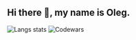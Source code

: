 ## Hi there 👋, my name is Oleg.

![Langs stats](https://github-readme-stats.vercel.app/api/top-langs/?username=Legabog&layout=compact)
![Codewars](https://www.codewars.com/users/Legabog/badges/micro)
<!--
**Legabog/Legabog** is a ✨ _special_ ✨ repository because its `README.md` (this file) appears on your GitHub profile.
